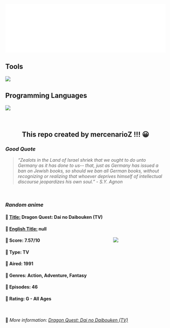 
<img src="svg/nai.svg" />

<p>
  <h2>Tools</h2>
  <a href="https://skillicons.dev">
    <img src="https://skillicons.dev/icons?i=git,bash,vim,ubuntu,tensorflow,pytorch,docker,raspberrypi" />
  </a>

  <br />

  <h2>Programming Languages</h2>

  <a href="https://skillicons.dev">
    <img src="https://skillicons.dev/icons?i=python,c,cpp" />
  </a>
</p>

<br />

<h2 align="center">This repo created by mercenarioZ !!! 😀</h2>
<h3><i>Good Quote</i></h3>

<blockquote>
<i>
“Zealots in the Land of Israel shriek that we ought to do unto Germany as it has done to us-- that, just as Germany has issued a ban on Jewish books, so should we ban all German books, without recognizing or realizing that whoever deprives himself of intellectual discourse jeopardizes his own soul.” - S.Y. Agnon
</i>
</blockquote>

<br />

<h3><i>Random anime</i></h3>

<h4>
  <strong>🥭 <u>Title:</u></strong> Dragon Quest: Dai no Daibouken (TV)
</h4>

<h4>🌿 <u>English Title:</u> null</h4>

<img align="right" width="165" src=https://cdn.myanimelist.net/images/anime/1963/108416.jpg />

<h4>🌱 Score: 7.57/10</h4>

<h4>🌲 Type: TV</h4>

<h4>🌴 Aired: 1991</h4>

<h4>🌵 Genres: Action, Adventure, Fantasy</h4>

<h4>🥑 Episodes: 46</h4>

<h4>🍏 Rating: G - All Ages</h4>

<br />

🍂 *More information: [Dragon Quest: Dai no Daibouken (TV)](https://myanimelist.net/anime/2229/Dragon_Quest__Dai_no_Daibouken_TV)*
    